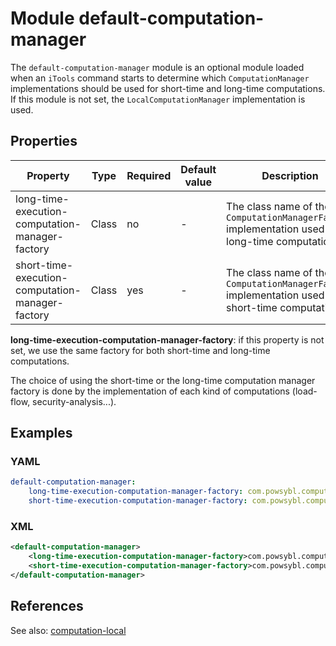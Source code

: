# Module default-computation-manager

The `default-computation-manager` module is an optional module loaded when an `iTools` command starts to determine which
`ComputationManager` implementations should be used for short-time and long-time computations. If this module is not set,
the `LocalComputationManager` implementation is used.

## Properties

| Property | Type | Required | Default value | Description |
| -------- | ---- | -------- | ------------- | ----------- |
| long-time-execution-computation-manager-factory | Class | no | - | The class name of the `ComputationManagerFactory` implementation used for long-time computations. |
| short-time-execution-computation-manager-factory | Class | yes | - | The class name of the `ComputationManagerFactory` implementation used for short-time computations. |

**long-time-execution-computation-manager-factory**: if this property is not set, we use the same factory for both
short-time and long-time computations.

The choice of using the short-time or the long-time computation manager factory is done by the implementation of each
kind of computations (load-flow, security-analysis...).

## Examples

### YAML
```yaml
default-computation-manager:
    long-time-execution-computation-manager-factory: com.powsybl.computation.local.LocalComputationManagerFactory
    short-time-execution-computation-manager-factory: com.powsybl.computation.local.LocalComputationManagerFactory
```

### XML
```xml
<default-computation-manager>
    <long-time-execution-computation-manager-factory>com.powsybl.computation.local.LocalComputationManagerFactory</long-time-execution-computation-manager-factory>
    <short-time-execution-computation-manager-factory>com.powsybl.computation.local.LocalComputationManagerFactory</short-time-execution-computation-manager-factory>
</default-computation-manager>
```

## References
See also:
[computation-local](computation-local.md)
